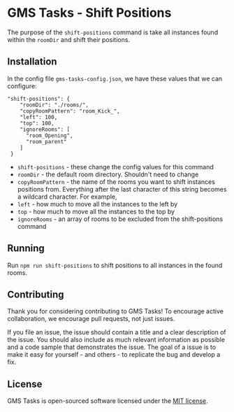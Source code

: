 # GMS Tasks - Shift Positions

The purpose of the `shift-positions` command is take all instances found within the `roomDir` and shift their positions.

## Installation

In the config file `gms-tasks-config.json`, we have these values that we can configure:

```
"shift-positions": {
    "roomDir": "./rooms/",
    "copyRoomPattern": "room_Kick_",
    "left": 100,
    "top": 100,
    "ignoreRooms": [
      "room_Opening",
      "room_parent"
    ]
 }
```

* `shift-positions` - these change the config values for this command
* `roomDir` - the default room directory.  Shouldn't need to change
* `copyRoomPattern` - the name of the rooms you want to shift instances positions from.  Everything after the last character of this string becomes a wildcard character.  For example, 
* `left` - how much to move all the instances to the left by
* `top` - how much to move all the instances to the top by
* `ignoreRooms` - an array of rooms to be excluded from the shift-positions command

## Running

Run `npm run shift-positions` to shift positions to all instances in the found rooms.

## Contributing

Thank you for considering contributing to GMS Tasks! To encourage active collaboration, we encourage pull requests, not just issues.

If you file an issue, the issue should contain a title and a clear description of the issue. You should also include as much relevant information as possible and a code sample that demonstrates the issue. The goal of a issue is to make it easy for yourself - and others - to replicate the bug and develop a fix.

## License

GMS Tasks is open-sourced software licensed under the [MIT license](http://opensource.org/licenses/MIT).
